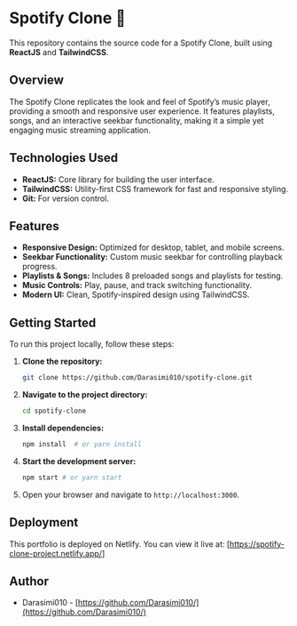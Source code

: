 # Spotify Clone 🎵  

This repository contains the source code for a Spotify Clone, built using **ReactJS** and **TailwindCSS**.  

## Overview  

The Spotify Clone replicates the look and feel of Spotify’s music player, providing a smooth and responsive user experience. It features playlists, songs, and an interactive seekbar functionality, making it a simple yet engaging music streaming application.  

## Technologies Used  

* **ReactJS:** Core library for building the user interface.  
* **TailwindCSS:** Utility-first CSS framework for fast and responsive styling.  
* **Git:** For version control.  

## Features  

* **Responsive Design:** Optimized for desktop, tablet, and mobile screens.  
* **Seekbar Functionality:** Custom music seekbar for controlling playback progress.  
* **Playlists & Songs:** Includes 8 preloaded songs and playlists for testing.  
* **Music Controls:** Play, pause, and track switching functionality.  
* **Modern UI:** Clean, Spotify-inspired design using TailwindCSS.  

## Getting Started  

To run this project locally, follow these steps:  

1. **Clone the repository:**  

   ```bash
   git clone https://github.com/Darasimi010/spotify-clone.git
   ```

2. **Navigate to the project directory:**  

   ```bash
   cd spotify-clone
   ```

3. **Install dependencies:**  

   ```bash
   npm install  # or yarn install
   ```

4. **Start the development server:**  

   ```bash
   npm start # or yarn start
    ```

5.  Open your browser and navigate to `http://localhost:3000`.

## Deployment

This portfolio is deployed on Netlify. You can view it live at: [https://spotify-clone-project.netlify.app/]

## Author

* Darasimi010 - [https://github.com/Darasimi010/](https://github.com/Darasimi010/)
